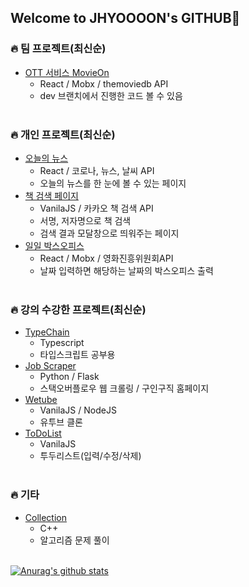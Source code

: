 ## Welcome to JHYOOOON's GITHUB👋

### <strong>🔥 팀 프로젝트(최신순)</strong>

- [OTT 서비스 MovieOn](https://github.com/kwonhyoju/OTT/tree/dev)
  - React / Mobx / themoviedb API
  - dev 브랜치에서 진행한 코드 볼 수 있음
    <br/><br/>

### <strong>🔥 개인 프로젝트(최신순)</strong>

- [오늘의 뉴스](https://github.com/JHYOOOOON/TodayNews)
  - React / 코로나, 뉴스, 날씨 API
  - 오늘의 뉴스를 한 눈에 볼 수 있는 페이지
- [책 검색 페이지](https://github.com/JHYOOOOON/searchBook)
  - VanilaJS / 카카오 책 검색 API
  - 서명, 저자명으로 책 검색
  - 검색 결과 모달창으로 띄워주는 페이지
- [일일 박스오피스](https://github.com/JHYOOOOON/dailyBoxOffice)
  - React / Mobx / 영화진흥위원회API
  - 날짜 입력하면 해당하는 날짜의 박스오피스 출력
    <br/><br/>

### <strong>🔥 강의 수강한 프로젝트(최신순)</strong>

- [TypeChain](https://github.com/JHYOOOOON/Typechain)
  - Typescript
  - 타입스크립트 공부용
- [Job Scraper](https://github.com/JHYOOOOON/Job-Scraper)
  - Python / Flask
  - 스택오버플로우 웹 크롤링 / 구인구직 홈페이지
- [Wetube](https://github.com/JHYOOOOON/Wetube)
  - VanilaJS / NodeJS
  - 유투브 클론
- [ToDoList](https://github.com/JHYOOOOON/toDoListJS)
  - VanilaJS
  - 투두리스트(입력/수정/삭제)
    <br/><br/>

### <strong>🔥 기타</strong>

- [Collection](https://github.com/JHYOOOOON/Collection)
  - C++
  - 알고리즘 문제 풀이
    <br/><br/>

[![Anurag's github stats](https://github-readme-stats.vercel.app/api?username=JHYOOOOON)](https://github.com/anuraghazra/github-readme-stats)
